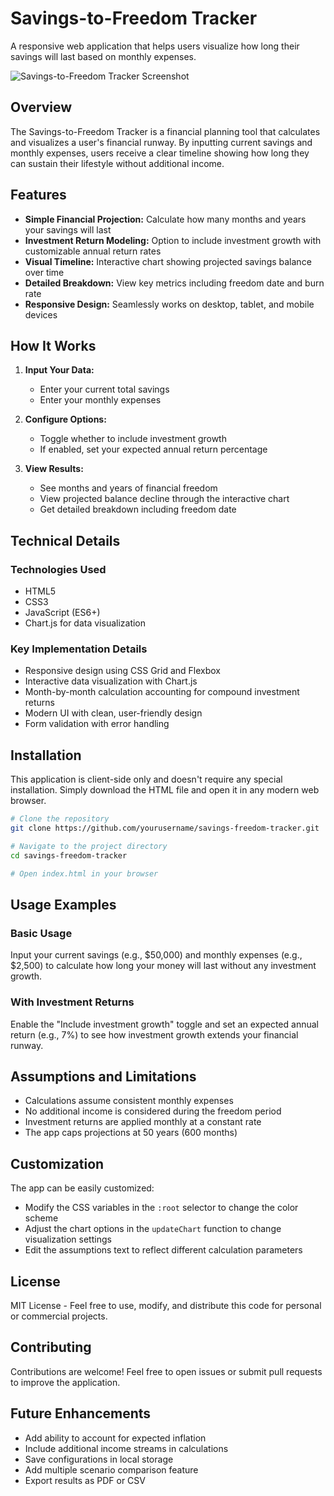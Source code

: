 # Savings-to-Freedom Tracker

A responsive web application that helps users visualize how long their savings will last based on monthly expenses.

![Savings-to-Freedom Tracker Screenshot](/api/placeholder/800/450)

## Overview

The Savings-to-Freedom Tracker is a financial planning tool that calculates and visualizes a user's financial runway. By inputting current savings and monthly expenses, users receive a clear timeline showing how long they can sustain their lifestyle without additional income.

## Features

- **Simple Financial Projection:** Calculate how many months and years your savings will last
- **Investment Return Modeling:** Option to include investment growth with customizable annual return rates
- **Visual Timeline:** Interactive chart showing projected savings balance over time
- **Detailed Breakdown:** View key metrics including freedom date and burn rate
- **Responsive Design:** Seamlessly works on desktop, tablet, and mobile devices

## How It Works

1. **Input Your Data:**
   - Enter your current total savings
   - Enter your monthly expenses

2. **Configure Options:**
   - Toggle whether to include investment growth
   - If enabled, set your expected annual return percentage

3. **View Results:**
   - See months and years of financial freedom
   - View projected balance decline through the interactive chart
   - Get detailed breakdown including freedom date

## Technical Details

### Technologies Used

- HTML5
- CSS3
- JavaScript (ES6+)
- Chart.js for data visualization

### Key Implementation Details

- Responsive design using CSS Grid and Flexbox
- Interactive data visualization with Chart.js
- Month-by-month calculation accounting for compound investment returns
- Modern UI with clean, user-friendly design
- Form validation with error handling

## Installation

This application is client-side only and doesn't require any special installation. Simply download the HTML file and open it in any modern web browser.

```bash
# Clone the repository
git clone https://github.com/yourusername/savings-freedom-tracker.git

# Navigate to the project directory
cd savings-freedom-tracker

# Open index.html in your browser
```

## Usage Examples

### Basic Usage

Input your current savings (e.g., $50,000) and monthly expenses (e.g., $2,500) to calculate how long your money will last without any investment growth.

### With Investment Returns

Enable the "Include investment growth" toggle and set an expected annual return (e.g., 7%) to see how investment growth extends your financial runway.

## Assumptions and Limitations

- Calculations assume consistent monthly expenses
- No additional income is considered during the freedom period
- Investment returns are applied monthly at a constant rate
- The app caps projections at 50 years (600 months)

## Customization

The app can be easily customized:

- Modify the CSS variables in the `:root` selector to change the color scheme
- Adjust the chart options in the `updateChart` function to change visualization settings
- Edit the assumptions text to reflect different calculation parameters

## License

MIT License - Feel free to use, modify, and distribute this code for personal or commercial projects.

## Contributing

Contributions are welcome! Feel free to open issues or submit pull requests to improve the application.

## Future Enhancements

- Add ability to account for expected inflation
- Include additional income streams in calculations
- Save configurations in local storage
- Add multiple scenario comparison feature
- Export results as PDF or CSV
